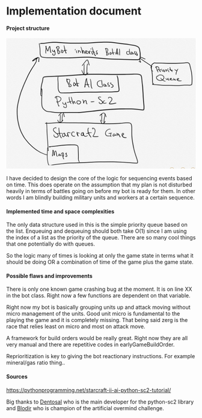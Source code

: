 # Implementation document

#### Project structure

![screenshot of rough structure](https://github.com/rescawen/Wenlei-Dai-sc2bot-tiralabra/blob/master/Dokumentaatio/Screenshots/IMG_0075.jpg)

I have decided to design the core of the logic for sequencing events based on time. This does operate on the assumption that my plan is not disturbed heavily in terms of battles going on before my bot is ready for them. In other words I am blindly building military units and workers at a certain sequence. 

#### Implemented time and space complexities

The only data structure used in this is the simple priority queue based on the list. Enqueuing and dequeuing should both take O(1) since I am using the index of a list as the priority of the queue. There are so many cool things that one potentially do with queues. 

So the logic many of times is looking at only the game state in terms what it should be doing OR a combination of time of the game plus the game state. 

#### Possible flaws and improvements

There is only one known game crashing bug at the moment. It is on line XX in the bot class. Right now a few functions are dependent on that variable. 

Right now my bot is basically grouping units up and attack moving without micro management of the units. Good unit micro is fundamental to the playing the game and it is completely missing. That being said zerg is the race that relies least on micro and most on attack move. 

A framework for build orders would be really great. Right now they are all very manual and there are repetitive codes in earlyGameBuildOrder.

Reprioritization is key to giving the bot reactionary instructions. For example mineral/gas ratio thing..

#### Sources

https://pythonprogramming.net/starcraft-ii-ai-python-sc2-tutorial/

Big thanks to [Dentosal](https://github.com/Dentosal) who is the main developer for the python-sc2 library and [Blodir](https://github.com/Blodir) who is champion of the artificial overmind challenge. 



